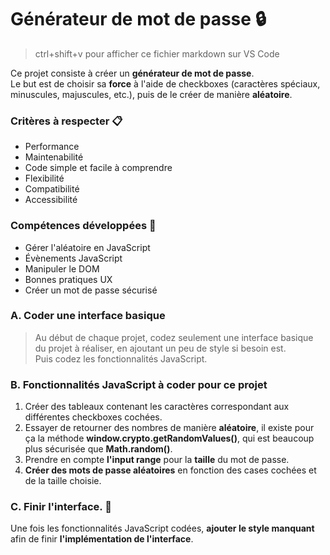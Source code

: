 # Générateur de mot de passe 🔒

> ctrl+shift+v pour afficher ce fichier markdown sur VS Code

Ce projet consiste à créer un **générateur de mot de passe**.<br>
Le but est de choisir sa **force** à l'aide de checkboxes (caractères spéciaux, minuscules, majuscules, etc.), puis de le créer de manière **aléatoire**.

### Critères à respecter 📋

- Performance
- Maintenabilité
- Code simple et facile à comprendre
- Flexibilité
- Compatibilité
- Accessibilité

### Compétences développées 💪

- Gérer l'aléatoire en JavaScript
- Évènements JavaScript
- Manipuler le DOM
- Bonnes pratiques UX
- Créer un mot de passe sécurisé

### A. Coder une interface basique

> Au début de chaque projet, codez seulement une interface basique du projet à réaliser, en ajoutant un peu de style si besoin est. <br>
> Puis codez les fonctionnalités JavaScript.

### B. Fonctionnalités JavaScript à coder pour ce projet

1. Créer des tableaux contenant les caractères correspondant aux différentes checkboxes cochées.
2. Essayer de retourner des nombres de manière **aléatoire**, il existe pour ça la méthode **window.crypto.getRandomValues()**, qui est beaucoup plus sécurisée que **Math.random()**.
3. Prendre en compte **l'input range** pour la **taille** du mot de passe.
4. **Créer des mots de passe aléatoires** en fonction des cases cochées et de la taille choisie.

### C. Finir l'interface. 🎨

Une fois les fonctionnalités JavaScript codées, **ajouter le style manquant** afin de finir **l'implémentation de l'interface**.

